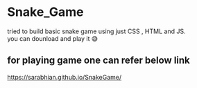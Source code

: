 # Snake_Game


tried to build basic snake game using just CSS , HTML and JS.
<br>
you can dounload and play it 😅

## for playing game one can refer below link

https://sarabhian.github.io/SnakeGame/
